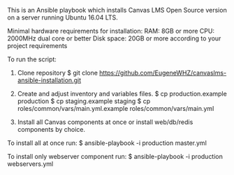 This is an Ansible playbook which installs Canvas LMS Open Source version on a server running Ubuntu 16.04 LTS.

Minimal hardware requirements for installation:
RAM: 8GB or more
CPU: 2000MHz dual core or better
Disk space: 20GB or more according to your project requirements

To run the script:
1) Clone repository
$ git clone https://github.com/EugeneWHZ/canvaslms-ansible-installation.git

2) Create and adjust inventory and variables files.
$ cp production.example production
$ cp staging.example staging
$ cp roles/common/vars/main.yml.example roles/common/vars/main.yml

3) Install all Canvas components at once or install web/db/redis components by choice.

To install all at once run:
$ ansible-playbook -i production master.yml

To install only webserver component run:
$ ansible-playbook -i production webservers.yml
